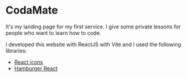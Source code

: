 # CodaMate

It's my landing page for my first service. I give some private lessons for people who want to learn how to code.

I developed this website with ReactJS with Vite and I used the following libraries:

- [React icons](https://react-icons.github.io/react-icons/)
- [Hamburger React](https://hamburger-react.netlify.app/)
